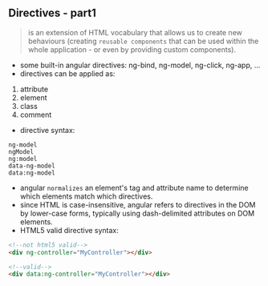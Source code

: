 ## Directives - part1

> is an extension of HTML vocabulary that allows us to create new behaviours (creating `reusable components` that can be used within the whole application - or even by providing custom components).

* some built-in angular directives: ng-bind, ng-model, ng-click, ng-app, ...
* directives can be applied as:

1. attribute
2. element
3. class
4. comment

* directive syntax:

```
ng-model
ngModel
ng:model
data-ng-model
data:ng-model
```

* angular `normalizes` an element's tag and attribute name to determine which elements match which directives.
* since HTML is case-insensitive, angular refers to directives in the DOM by lower-case forms, typically using dash-delimited attributes on DOM elements.
* HTML5 valid directive syntax:


```html
<!--not html5 valid-->
<div ng-controller="MyController"></div>

<!--valid-->
<div data:ng-controller="MyController"></div>
```

